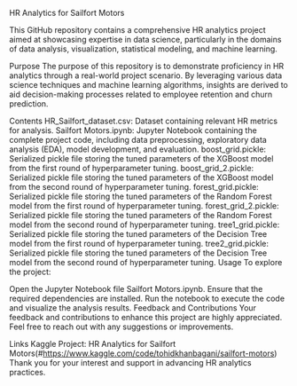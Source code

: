 HR Analytics for Sailfort Motors

This GitHub repository contains a comprehensive HR analytics project aimed at showcasing expertise in data science, particularly in the domains of data analysis, visualization, statistical modeling, and machine learning.

Purpose
The purpose of this repository is to demonstrate proficiency in HR analytics through a real-world project scenario. By leveraging various data science techniques and machine learning algorithms, insights are derived to aid decision-making processes related to employee retention and churn prediction.

Contents
HR_Sailfort_dataset.csv: Dataset containing relevant HR metrics for analysis.
Sailfort Motors.ipynb: Jupyter Notebook containing the complete project code, including data preprocessing, exploratory data analysis (EDA), model development, and evaluation.
boost_grid.pickle: Serialized pickle file storing the tuned parameters of the XGBoost model from the first round of hyperparameter tuning.
boost_grid_2.pickle: Serialized pickle file storing the tuned parameters of the XGBoost model from the second round of hyperparameter tuning.
forest_grid.pickle: Serialized pickle file storing the tuned parameters of the Random Forest model from the first round of hyperparameter tuning.
forest_grid_2.pickle: Serialized pickle file storing the tuned parameters of the Random Forest model from the second round of hyperparameter tuning.
tree1_grid.pickle: Serialized pickle file storing the tuned parameters of the Decision Tree model from the first round of hyperparameter tuning.
tree2_grid.pickle: Serialized pickle file storing the tuned parameters of the Decision Tree model from the second round of hyperparameter tuning.
Usage
To explore the project:

Open the Jupyter Notebook file Sailfort Motors.ipynb.
Ensure that the required dependencies are installed.
Run the notebook to execute the code and visualize the analysis results.
Feedback and Contributions
Your feedback and contributions to enhance this project are highly appreciated. Feel free to reach out with any suggestions or improvements.

Links
Kaggle Project: HR Analytics for Sailfort Motors(#https://www.kaggle.com/code/tohidkhanbagani/sailfort-motors)
Thank you for your interest and support in advancing HR analytics practices.
